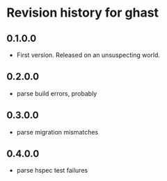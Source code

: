 # Revision history for ghast

## 0.1.0.0

* First version. Released on an unsuspecting world.

## 0.2.0.0

* parse build errors, probably

## 0.3.0.0

* parse migration mismatches

## 0.4.0.0

* parse hspec test failures
